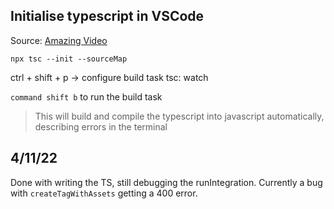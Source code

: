 ## Initialise typescript in VSCode
Source: [Amazing Video](https://youtu.be/JdvkaW2xeiI)

`npx tsc --init --sourceMap`

ctrl + shift + p -> configure build task
tsc: watch

`command shift b` to run the build task

> This will build and compile the typescript into javascript automatically, describing errors in the terminal

## 4/11/22
Done with writing the TS, still debugging the runIntegration. Currently a bug with `createTagWithAssets` getting a 400 error.